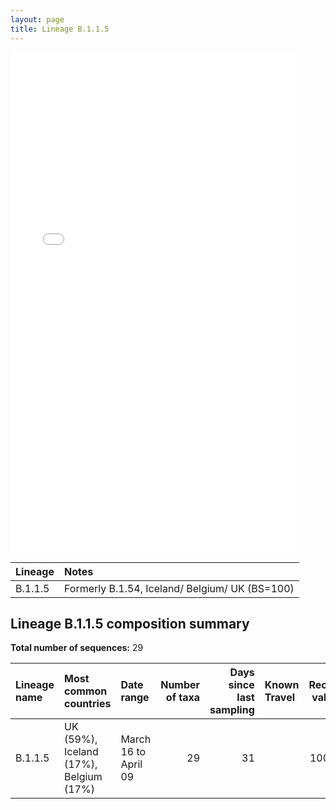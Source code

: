 ```yaml
---
layout: page
title: Lineage B.1.1.5
---
```




<embed src="../assets/images/B.1.1.5.pdf" type="application/pdf" width="90%" height="800px" />


| Lineage | Notes |
|:-----|:-----|
| B.1.1.5 | Formerly B.1.54, Iceland/ Belgium/ UK (BS=100) |

<h2>Lineage B.1.1.5 composition summary </h2>

<strong>Total number of sequences:</strong> 29

| Lineage name | Most common countries | Date range | Number of taxa |  Days since last sampling | Known Travel | Recall value |
|:-----|:-----|:-------|-------:|-------:|:---------|--------:|
| B.1.1.5 | UK (59%), Iceland (17%), Belgium (17%) | March 16 to April 09 | 29 | 31 |  | 100.0 |
